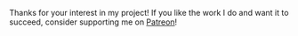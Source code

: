 Thanks for your interest in my project! If you like the work I do and want it to succeed, consider supporting me on [Patreon](https://www.patreon.com/AsahiMintia)!
                                                                                                                                

